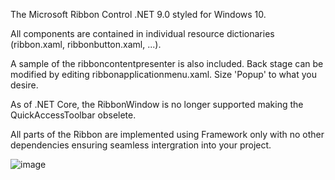The Microsoft Ribbon Control .NET 9.0 styled for Windows 10. 

All components are contained in individual resource dictionaries (ribbon.xaml, ribbonbutton.xaml, ...). 

A sample of the ribboncontentpresenter is also included. Back stage can be modified by editing ribbonapplicationmenu.xaml. Size 'Popup' to what you desire. 

As of .NET Core, the RibbonWindow is no longer supported making the QuickAccessToolbar obselete.

All parts of the Ribbon are implemented using Framework only with no other dependencies ensuring seamless intergration into your project. 

![image](https://github.com/user-attachments/assets/64b0966b-f4ae-4404-a4a2-c200aaf2db4d)




